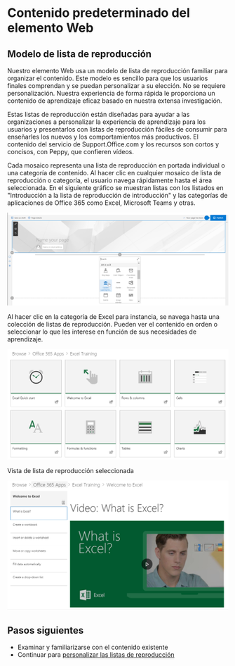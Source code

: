 # <a name="webpart-default-content"></a>Contenido predeterminado del elemento Web

## <a name="the-playlist-model"></a>Modelo de lista de reproducción

Nuestro elemento Web usa un modelo de lista de reproducción familiar para organizar el contenido.  Este modelo es sencillo para que los usuarios finales comprendan y se puedan personalizar a su elección.  No se requiere personalización.  Nuestra experiencia de forma rápida le proporciona un contenido de aprendizaje eficaz basado en nuestra extensa investigación.

Estas listas de reproducción están diseñadas para ayudar a las organizaciones a personalizar la experiencia de aprendizaje para los usuarios y presentarlos con listas de reproducción fáciles de consumir para enseñarles los nuevos y los comportamientos más productivos. El contenido del servicio de Support.Office.com y los recursos son cortos y concisos, con Peppy, que confieren vídeos. 

Cada mosaico representa una lista de reproducción en portada individual o una categoría de contenido. Al hacer clic en cualquier mosaico de lista de reproducción o categoría, el usuario navega rápidamente hasta el área seleccionada. En el siguiente gráfico se muestran listas con los listados en "Introducción a la lista de reproducción de introducción" y las categorías de aplicaciones de Office 365 como Excel, Microsoft Teams y otras. 

![Vista predeterminada de elementos Web](media/clo365addwebpart.png)

Al hacer clic en la categoría de Excel para instancia, se navega hasta una colección de listas de reproducción.  Pueden ver el contenido en orden o seleccionar lo que les interese en función de sus necesidades de aprendizaje. 

![Lista de reproducción de elemento Web](media/clo365exceltraining.png)

Vista de lista de reproducción seleccionada

![Lista de reproducción de Excel](media/clo365excelplaylist.png)

## <a name="next-steps"></a>Pasos siguientes

- Examinar y familiarizarse con el contenido existente
- Continuar para [personalizar las listas de reproducción](customplaylists.md)